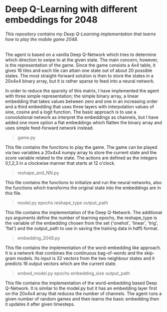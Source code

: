 # Deep Q-Learning with different embeddings for 2048
###### This repository contains my Deep Q-Learning implementation that learns how to play the mobile game 2048.

The agent is based on a vanilla Deep Q-Network which tries to determine which direction to swipe to at the given state.
The main concern, however, is the representation of the game. Since the game consists a 4x4 table, it gives 16 tiles and each tile can attain one state out of about 20 possible states. The most straight-forward solution is then to store the states in a 20x4x4 binary array, but it is rather sparse to feed into a neural network.

In order to reduce the sparsity of this matrix, I have implemented the agent with three simple representation; the simple binary array, a linear embedding that takes values between zero and one in an increasing order and a third embedding that uses three layers with interpolation values of sine, cosine and a logit function. The basic approach is to use a convolutional network as interpret the embeddings as channels, but I have added one more option a flat embeddings which flatten the binary array and uses simple feed-forward network instead.

> game.py

This file contains the functions to play the game. The game can be played via two variables a 20x4x4 numpy array to store the current state and the score variable related to the state. The actions are defined as the integers 0,1,2,3 in a clockwise manner that starts at 12 o'clock.

> reshape_and_NN.py

This file contains the functions to initialize and run the neural networks, also the functions which transforms the original state into the embeddings are in this file.

> model.py epochs reshape_type output_path

This file contains the implementation of the Deep Q-Network. The additional sys arguments define the number of learning epochs, the reshape_type is the variable of the embedding chosen from the set {'onehot', 'linear', 'trig', 'flat'} and the output_path to use in saving the training data in hdf5 format.

> embedding_2048.py

This file contains the implementation of the word-embedding like approach. It is a network that combines the continuous bag-of-words and the skip-gram models. Its input is 32 vectors from the two neighbour states and it predicts 16 output vectors which are the current state.

> embed_model.py epochs embedding_size output_path

This file contains the implementation of the word-embedding based Deep Q-Network. It is similar to the model.py but it has an embedding layer first on the 20x4x4 array that reduces the number of channels. The agent runs a given number of random games and then learns the basic embedding then it updates it after given timesteps.
